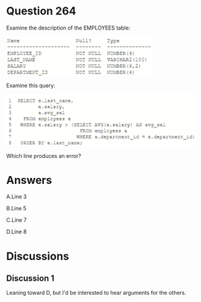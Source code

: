 # Question 264
Examine the description of the EMPLOYEES table:

![](../images/image147.png)
		
Examine this query:

![](../images/image148.png)
		
Which line produces an error?

# Answers
A.Line 3

B.Line 5

C.Line 7

D.Line 8

# Discussions
## Discussion 1
Leaning toward D, but I'd be interested to hear arguments for the others.

